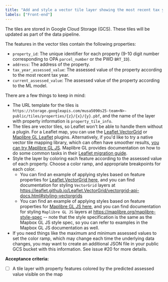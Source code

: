 ```yaml
---
title: "Add and style a vector tile layer showing the most recent tax year assessment values on the map"
labels: ["Front-end"]
---
```


The tiles are stored in Google Cloud Storage (GCS). These tiles will be updated as part of the data pipeline.

The features in the vector tiles contain the following properties:
* `property_id`: The unique identifier for each property (9-10 digit number corresponding to OPA `parcel_number` or the PWD `BRT_ID`).
* `address`: The address of the property.
* `tax_year_assessed_value`: The assessed value of the property according to the most recent tax year.
* `current_assessed_value`: The assessed value of the property according to the ML model.

There are a few things to keep in mind:
* The URL template for the tiles is `https://storage.googleapis.com/musa5090s25-team<N>-public/tiles/properties/{z}/{x}/{y}.pbf`, and the name of the layer with property information is `property_tile_info`.
* The tiles are vector tiles, so Leaflet won't be able to handle them without a plugin. For a Leaflet map, you can use the [Leaflet.VectorGrid](https://github.com/Leaflet/Leaflet.VectorGrid) or [Maplibre GL Leaflet](https://github.com/maplibre/maplibre-gl-leaflet) plugins. Alternatively, if you'd like to try a native vector tile mapping library, which can often have smoother results, [you can try Maplibre GL JS](https://maplibre.org/maplibre-gl-js/docs/). Maplibre GL provides documentation on how to do some common tasks in their [Leaflet migration guide](https://maplibre.org/maplibre-gl-js/docs/guides/leaflet-migration-guide/).
* Style the layer by coloring each feature according to the assessed value of each property. Choose a color ramp, and appropriate breakpoints for each color.
  * You can find an example of applying styles based on feature properties for [Leaflet.VectorGrid here](https://github.com/Leaflet/Leaflet.VectorGrid/blob/master/docs/demo-geojson.html#L40), and you can find documentation for styling `VectorGrid` layers at https://leaflet.github.io/Leaflet.VectorGrid/vectorgrid-api-docs.html#styling-vectorgrids
  * You can find an example of applying styles based on feature properties for [Maplibre GL JS here](https://maplibre.org/maplibre-gl-js/docs/examples/data-driven-lines/), and you can find documentation for styling `Maplibre GL JS` layers at https://maplibre.org/maplibre-style-spec -- note that the style specification is the same as the Mapbox GL JS style spec, so you can refer to examples in the Mapbox GL JS documentation as well.
* If you need things like the maximum and minimum assessed values to set the color ramp, which may change each time the underlying data changes, you may want to create an additional JSON file in your public GCS bucket with this information. See issue #20 for more details.

**Acceptance criteria:**
- [ ] A tile layer with property features colored by the predicted assessed value visible on the map